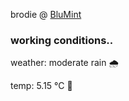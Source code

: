 brodie @ [BluMint](https://www.linkedin.com/company/blumint-io/)

<!--weather_start-->
### working conditions..

weather: moderate rain 🌧️

temp: 5.15 °C 🧥

<!--weather_end-->
